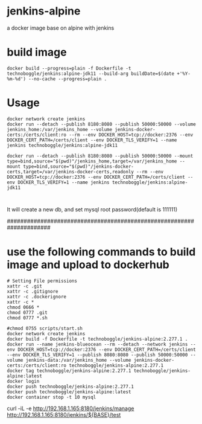 # jenkins-alpine
a docker image base on alpine with jenkins

# build image
```
docker build --progress=plain -f Dockerfile -t technoboggle/jenkins:alpine-jdk11 --build-arg buildDate=$(date +'%Y-%m-%d') --no-cache --progress=plain . 
```

# Usage
```
docker network create jenkins
docker run --detach --publish 8180:8080 --publish 50000:50000 --volume jenkins_home:/var/jenkins_home --volume jenkins-docker-certs:/certs/client:ro --rm --env DOCKER_HOST=tcp://docker:2376 --env DOCKER_CERT_PATH=/certs/client --env DOCKER_TLS_VERIFY=1 --name jenkins technoboggle/jenkins:alpine-jdk11

docker run --detach --publish 8180:8080 --publish 50000:50000 --mount type=bind,source="$(pwd)"/jenkins_home,target=/var/jenkins_home --mount type=bind,source="$(pwd)"/jenkins-docker-certs,target=/var/jenkins-docker-certs,readonly --rm --env DOCKER_HOST=tcp://docker:2376 --env DOCKER_CERT_PATH=/certs/client --env DOCKER_TLS_VERIFY=1 --name jenkins technoboggle/jenkins:alpine-jdk11



```

It will create a new db, and set mysql root password(default is 111111)

#####################################################################
# use the following commands to build image and upload to dockerhub
```
# Setting File permissions
xattr -c .git
xattr -c .gitignore
xattr -c .dockerignore
xattr -c *
chmod 0666 *
chmod 0777 .git
chmod 0777 *.sh

#chmod 0755 scripts/start.sh
docker network create jenkins
docker build -f Dockerfile -t technoboggle/jenkins-alpine:2.277.1 .
docker run --name jenkins-blueocean --rm --detach --network jenkins --env DOCKER_HOST=tcp://docker:2376 --env DOCKER_CERT_PATH=/certs/client --env DOCKER_TLS_VERIFY=1 --publish 8080:8080 --publish 50000:50000 --volume jenkins-data:/var/jenkins_home --volume jenkins-docker-certs:/certs/client:ro technoboggle/jenkins-alpine:2.277.1
docker tag technoboggle/jenkins-alpine:2.277.1 technoboggle/jenkins-alpine:latest
docker login
docker push technoboggle/jenkins-alpine:2.277.1
docker push technoboggle/jenkins-alpine:latest
docker container stop -t 10 mysql
```
curl -iL -e http://192.168.1.165:8180/jenkins/manage \
            http://192.168.1.165:8180/jenkins/${BASE}/test